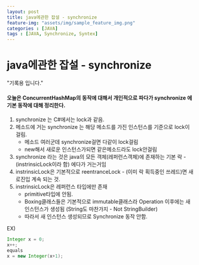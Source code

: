 ```yaml
---
layout: post
title: java에관한 잡설 - synchronize
feature-img: "assets/img/sample_feature_img.png"
categories : [JAVA]
tags : [JAVA, Synchronize, Syntex]
---
```


# java에관한 잡설 - synchronize

"기록용 입니다."

#### 오늘은 ConcurrentHashMap의 동작에 대해서 개인적으로 파다가 synchronize 에 기본 동작에 대해 정리한다.


1. synchronize 는 C#에서는 lock과 같음.
2. 메소드에 거는 synchronize 는 해당 메소드를 가진 인스턴스를 기준으로 lock이 걸림.
    - 메소드 여러군데 synchronize걸면 다같이 lock걸림
    - new해서 새로운 인스턴스가되면 같은메소드라도 lock안걸림
3. synchronize 라는 것은 java의 모든 객체(레퍼런스객체)에 존재하는 기본 락 - (instrinsicLock이라 함) 에다가 거는거임
4. instrinsicLock은 기본적으로 reentranceLock - (이미 락 획득중인 쓰레드)면 새로진입 계속 되는 것.
5. instrinsicLock은 레퍼런스 타입에만 존재
    - primitive타입에 안됨.
    - Boxing클래스들은 기본적으로 immutable클래스라 Operation 이후에는 새 인스턴스가 생성됨 (String도 마찬가지 - Not StringBuilder)
    - 따라서 새 인스턴스 생성되므로 Synchronize 동작 안함.

EX)
~~~java
Integer x = 0;
x++;
equals
x = new Integer(x+1);
~~~    

